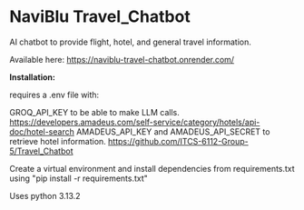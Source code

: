 # NaviBlu Travel_Chatbot
AI chatbot to provide flight, hotel, and general travel information.

Available here: https://naviblu-travel-chatbot.onrender.com/

**Installation:**

requires a .env file with:

GROQ_API_KEY to be able to make LLM calls. https://developers.amadeus.com/self-service/category/hotels/api-doc/hotel-search
AMADEUS_API_KEY and AMADEUS_API_SECRET to retrieve hotel information. https://github.com/ITCS-6112-Group-5/Travel_Chatbot

Create a virtual environment and install dependencies from requirements.txt using "pip install -r requirements.txt"

Uses python 3.13.2
